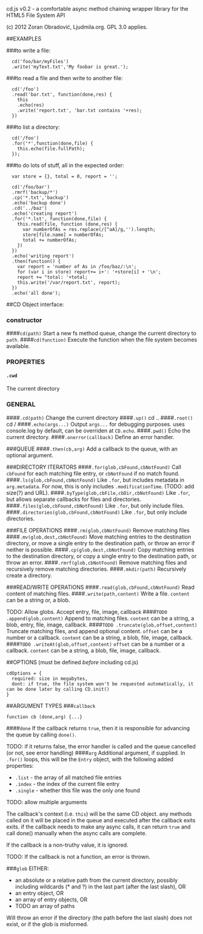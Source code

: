cd.js v0.2 - a comfortable async method chaining wrapper library for the HTML5 File System API

(c) 2012 Zoran Obradović, Ljudmila.org. GPL 3.0 applies.

##EXAMPLES

###to write a file: 

      cd('foo/bar/myFiles')
      .write('myText.txt','My foobar is great.');

###to read a file and then write to another file: 

      cd('/foo')
      .read('bar.txt', function(done,res) { 
        this
        .echo(res)
        .write('report.txt', 'bar.txt contains '+res);
      })

###to list a directory: 

      cd('/foo')
      .for('*',function(done,file) { 
        this.echo(file.fullPath); 
      });

###to do lots of stuff, all in the expected order:

      var store = {}, total = 0, report = '';
      
      cd('/foo/bar')
      .rmrf('backup/*')
      .cp('*.txt','backup')
      .echo('backup done')
      .cd('../baz')
      .echo('creating report')
      .for('*.lst', function(done,file) {
        this.read(file, function (done,res) {
          var numberOfAs = res.replace(/[^aA]/g,'').length;
          store[file.name] = numberOfAs;
          total += numberOfAs;
        })
      })
      .echo('writing report')
      .then(function() {
        var report = 'number of As in /foo/baz/:\n';
        for (var i in store) report+= i+': '+store[i] + '\n';
        report += "total: '+total;
        this.write('/var/report.txt', report);
      })
      .echo('all done');

##CD Object interface:
### constructor
####`cd(path)`
Start a new fs method queue, change the current directory to `path`.
####`cd(function)`
Execute the function when the file system becomes available.

### PROPERTIES
#### `.cwd`
The current directory

### GENERAL
####`.cd(path)`
Change the current directory
####`.up()`
  cd ..
####`.root()`
  cd /
####`.echo(args...)`
  Output `args...` for debugging purposes. uses console.log by default, can be overriden at `CD.echo`.
####`.pwd()`
  Echo the current directory.
####`.onerror(callback)`
  Define an error handler.
  

###QUEUE
####`.then(cb,arg)` 
  Add a callback to the queue, with an optional argument.
  
###DIRECTORY ITERATORS
####`.for(glob,cbFound,cbNotFound)`
  Call `cbFound` for each matching file entry, or `cbNotFound` if no match found.
####`.ls(glob,cbFound,cbNotFound)`
  Like `.for`, but includes metadata in `arg.metadata`. For now, this is only includes `.modificationTime`. (TODO: add size(?) and URL).
####`.byType(glob,cbFile,cbDir,cbNotFound)`
  Like `.for`, but allows separate callbacks for files and directories.
####`.files(glob,cbFound,cbNotFound)`
  Like `.for`, but only include files.
####`.directories(glob,cbFound,cbNotFound)` 
  Like `.for`, but only include directories.


###FILE OPERATIONS
####`.rm(glob,cbNotFound)`
  Remove matching files
####`.mv(glob,dest,cbNotFound)`
  Move matching entries to the destination directory, or move a single entry to the destination path, or throw an error if neither is possible.
####`.cp(glob,dest,cbNotFound)`
  Copy matching entries to the destination directory, or copy a single entry to the destination path, or throw an error.
####`.rmrf(glob,cbNotFound)`
  Remove matching files and recursively remove matching directories.
####`.mkdir(path)`
  Recursively create a directory.
  
###READ/WRITE OPERATIONS
####`.read(glob,cbFound,cbNotFound)`
  Read content of matching files.
####`.write(path,content)`
  Write a file.
  `content` can be a string or, a blob. 
  
  TODO: Allow globs. Accept entry, file, image, callback
####`TODO .append(glob,content)`
  Append to matching files.
  `content` can be a string, a blob, entry, file, image, callback.
####`TODO .truncate(glob,offset,content)`
  Truncate matching files, and append optional content.
  `offset` can be a number or a callback.
  `content` can be a string, a blob, file, image, callback.
####`TODO .writeAt(glob,offset,content)`
  `offset` can be a number or a callback.
  `content` can be a string, a blob, file, image, callback.

 

##OPTIONS
(must be defined _before_ including cd.js)

    cdOptions = {
      required: size in megabytes,
      dont: if true, the file system won't be requested automatically, it can be done later by calling CD.init()
    }

##ARGUMENT TYPES
###`callback`

    function cb (done,arg) {...}

####`done`
If the callback returns `true`, then it is responsible for advancing the queue by calling `done()`.

TODO: if it returns false, the error handler is called and the queue cancelled (or not, see error handling)
####`arg`
Additional argument, if supplied. In `.for()` loops, this will be the `Entry` object, with the following 
added properties:

- `.list` - the array of all matched file entries
- `.index` - the index of the current file entry
- `.single` - whether this file was the only one found
    
TODO: allow multiple arguments
    

The callback's context (i.e. `this`) will be the same CD object. any methods called on it will be placed in the queue and executed after the callback exits exits. if the callback needs to make any async calls, it can return `true` and call done() manually when the async calls are complete.

If the callback is a non-truthy value, it is ignored.
  
TODO: If the callback is not a function, an error is thrown.
  

###`glob`
EITHER:

* an absolute or a relative path from the current directory, possibly including wildcards (* and ?) in the last part (after the last slash), OR
* an entry object, OR
* an array of entry objects, OR
* TODO an array of paths
  
Will throw an error if the directory (the path before the last slash) does not exist, or if the glob is misformed.

